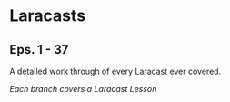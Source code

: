 Laracasts
=========

Eps. 1 - 37
-----------

A detailed work through of every Laracast ever covered.

*Each branch covers a Laracast Lesson*
